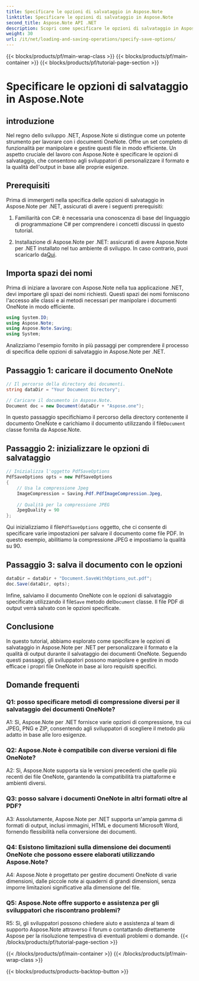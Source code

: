 ```yaml
---
title: Specificare le opzioni di salvataggio in Aspose.Note
linktitle: Specificare le opzioni di salvataggio in Aspose.Note
second_title: Aspose.Note API .NET
description: Scopri come specificare le opzioni di salvataggio in Aspose.Note per .NET per personalizzare il formato di output e la qualità dei documenti OneNote.
weight: 30
url: /it/net/loading-and-saving-operations/specify-save-options/
---
```


{{< blocks/products/pf/main-wrap-class >}}
{{< blocks/products/pf/main-container >}}
{{< blocks/products/pf/tutorial-page-section >}}

# Specificare le opzioni di salvataggio in Aspose.Note

## introduzione

Nel regno dello sviluppo .NET, Aspose.Note si distingue come un potente strumento per lavorare con i documenti OneNote. Offre un set completo di funzionalità per manipolare e gestire questi file in modo efficiente. Un aspetto cruciale del lavoro con Aspose.Note è specificare le opzioni di salvataggio, che consentono agli sviluppatori di personalizzare il formato e la qualità dell'output in base alle proprie esigenze.

## Prerequisiti

Prima di immergerti nella specifica delle opzioni di salvataggio in Aspose.Note per .NET, assicurati di avere i seguenti prerequisiti:

1. Familiarità con C#: è necessaria una conoscenza di base del linguaggio di programmazione C# per comprendere i concetti discussi in questo tutorial.
   
2.  Installazione di Aspose.Note per .NET: assicurati di avere Aspose.Note per .NET installato nel tuo ambiente di sviluppo. In caso contrario, puoi scaricarlo da[Qui](https://releases.aspose.com/note/net/).

## Importa spazi dei nomi

Prima di iniziare a lavorare con Aspose.Note nella tua applicazione .NET, devi importare gli spazi dei nomi richiesti. Questi spazi dei nomi forniscono l'accesso alle classi e ai metodi necessari per manipolare i documenti OneNote in modo efficiente.

```csharp
using System.IO;
using Aspose.Note;
using Aspose.Note.Saving;
using System;
```

Analizziamo l'esempio fornito in più passaggi per comprendere il processo di specifica delle opzioni di salvataggio in Aspose.Note per .NET.

## Passaggio 1: caricare il documento OneNote

```csharp
// Il percorso della directory dei documenti.
string dataDir = "Your Document Directory";

// Caricare il documento in Aspose.Note.
Document doc = new Document(dataDir + "Aspose.one");
```

 In questo passaggio specifichiamo il percorso della directory contenente il documento OneNote e carichiamo il documento utilizzando il file`Document` classe fornita da Aspose.Note.

## Passaggio 2: inizializzare le opzioni di salvataggio

```csharp
// Inizializza l'oggetto PdfSaveOptions
PdfSaveOptions opts = new PdfSaveOptions
{
    // Usa la compressione Jpeg
    ImageCompression = Saving.Pdf.PdfImageCompression.Jpeg,
    
    // Qualità per la compressione JPEG
    JpegQuality = 90
};
```

 Qui inizializziamo il file`PdfSaveOptions` oggetto, che ci consente di specificare varie impostazioni per salvare il documento come file PDF. In questo esempio, abilitiamo la compressione JPEG e impostiamo la qualità su 90.

## Passaggio 3: salva il documento con le opzioni

```csharp
dataDir = dataDir + "Document.SaveWithOptions_out.pdf";
doc.Save(dataDir, opts);
```

 Infine, salviamo il documento OneNote con le opzioni di salvataggio specificate utilizzando il file`Save` metodo del`Document` classe. Il file PDF di output verrà salvato con le opzioni specificate.

## Conclusione

In questo tutorial, abbiamo esplorato come specificare le opzioni di salvataggio in Aspose.Note per .NET per personalizzare il formato e la qualità di output durante il salvataggio dei documenti OneNote. Seguendo questi passaggi, gli sviluppatori possono manipolare e gestire in modo efficace i propri file OneNote in base ai loro requisiti specifici.

## Domande frequenti

### Q1: posso specificare metodi di compressione diversi per il salvataggio dei documenti OneNote?

A1: Sì, Aspose.Note per .NET fornisce varie opzioni di compressione, tra cui JPEG, PNG e ZIP, consentendo agli sviluppatori di scegliere il metodo più adatto in base alle loro esigenze.

### Q2: Aspose.Note è compatibile con diverse versioni di file OneNote?

A2: Sì, Aspose.Note supporta sia le versioni precedenti che quelle più recenti dei file OneNote, garantendo la compatibilità tra piattaforme e ambienti diversi.

### Q3: posso salvare i documenti OneNote in altri formati oltre al PDF?

A3: Assolutamente, Aspose.Note per .NET supporta un'ampia gamma di formati di output, inclusi immagini, HTML e documenti Microsoft Word, fornendo flessibilità nella conversione dei documenti.

### Q4: Esistono limitazioni sulla dimensione dei documenti OneNote che possono essere elaborati utilizzando Aspose.Note?

A4: Aspose.Note è progettato per gestire documenti OneNote di varie dimensioni, dalle piccole note ai quaderni di grandi dimensioni, senza imporre limitazioni significative alla dimensione del file.

### Q5: Aspose.Note offre supporto e assistenza per gli sviluppatori che riscontrano problemi?

R5: Sì, gli sviluppatori possono chiedere aiuto e assistenza al team di supporto Aspose.Note attraverso il forum o contattando direttamente Aspose per la risoluzione tempestiva di eventuali problemi o domande.
{{< /blocks/products/pf/tutorial-page-section >}}

{{< /blocks/products/pf/main-container >}}
{{< /blocks/products/pf/main-wrap-class >}}

{{< blocks/products/products-backtop-button >}}
